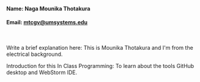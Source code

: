 #### Name: Naga Mounika Thotakura
#### Email: mtcgv@umsystems.edu

<br/>
 
Write a brief explanation here:
This is Mounika Thotakura and I'm from the electrical background.

Introduction for this In Class Programming: To learn about the tools GitHub desktop and WebStorm IDE.
